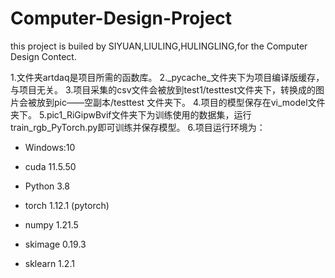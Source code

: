 # Computer-Design-Project
this project is builed by SIYUAN,LIULING,HULINGLING,for the Computer Design Contect.

1.文件夹artdaq是项目所需的函数库。
2._pycache_文件夹下为项目编译版缓存，与项目无关。
3.项目采集的csv文件会被放到test1/testtest文件夹下，转换成的图片会被放到pic——空副本/testtest
文件夹下。
4.项目的模型保存在vi_model文件夹下。
5.pic1_RiGipwBvif文件夹下为训练使用的数据集，运行train_rgb_PyTorch.py即可训练并保存模型。
6.项目运行环境为：

- Windows:10

- cuda 11.5.50

- Python 3.8

- torch 1.12.1 (pytorch)

- numpy 1.21.5

- skimage 0.19.3

- sklearn 1.2.1